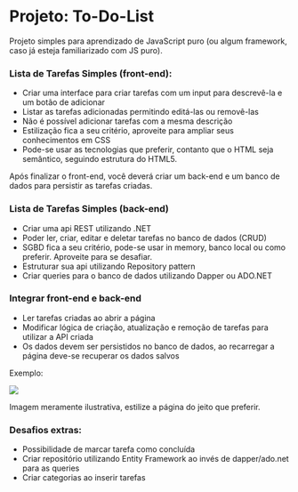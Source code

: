 # Projeto: To-Do-List
Projeto simples para aprendizado de JavaScript puro (ou algum framework, caso já esteja familiarizado com JS puro).

### Lista de Tarefas Simples (front-end):
- Criar uma interface para criar tarefas com um input para descrevê-la e um botão de adicionar
- Listar as tarefas adicionadas permitindo editá-las ou removê-las
- Não é possível adicionar tarefas com a mesma descrição
- Estilização fica a seu critério, aproveite para ampliar seus conhecimentos em CSS
- Pode-se usar as tecnologias que preferir, contanto que o HTML seja semântico, seguindo estrutura do HTML5.

Após finalizar o front-end, você deverá criar um back-end e um banco de dados para persistir as tarefas criadas.

### Lista de Tarefas Simples (back-end)
- Criar uma api REST utilizando .NET
- Poder ler, criar, editar e deletar tarefas no banco de dados (CRUD)
- SGBD fica a seu critério, pode-se usar in memory, banco local ou como preferir. Aproveite para se desafiar.
- Estruturar sua api utilizando Repository pattern
- Criar queries para o banco de dados utilizando Dapper ou ADO.NET

### Integrar front-end e back-end
- Ler tarefas criadas ao abrir a página
- Modificar lógica de criação, atualização e remoção de tarefas para utilizar a API criada
- Os dados devem ser persistidos no banco de dados, ao recarregar a página deve-se recuperar os dados salvos


Exemplo: 

<img src="https://i.imgur.com/qqQV0mA.png">

Imagem meramente ilustrativa, estilize a página do jeito que preferir.


### Desafios extras:
- Possibilidade de marcar tarefa como concluída
- Criar repositório utilizando Entity Framework ao invés de dapper/ado.net para as queries
- Criar categorias ao inserir tarefas

